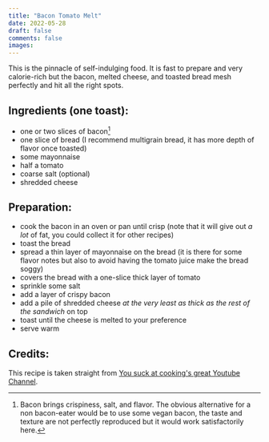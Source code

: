 ```yaml
---
title: "Bacon Tomato Melt"
date: 2022-05-28
draft: false
comments: false
images:
---
```


This is the pinnacle of self-indulging food.
It is fast to prepare and very calorie-rich but the bacon, melted cheese, and toasted bread mesh perfectly and hit all the right spots.

## Ingredients (one toast):

* one or two slices of bacon[^1]
* one slice of bread (I recommend multigrain bread, it has more depth of flavor once toasted)
* some mayonnaise
* half a tomato
* coarse salt (optional)
* shredded cheese

[^1]: Bacon brings crispiness, salt, and flavor.
The obvious alternative for a non bacon-eater would be to use some vegan bacon, the taste and texture are not perfectly reproduced but it would work satisfactorily here.

## Preparation:

* cook the bacon in an oven or pan until crisp (note that it will give out *a lot* of fat, you could collect it for other recipes)
* toast the bread
* spread a thin layer of mayonnaise on the bread (it is there for some flavor notes but also to avoid having the tomato juice make the bread soggy)
* covers the bread with a one-slice thick layer of tomato
* sprinkle some salt
* add a layer of crispy bacon
* add a pile of shredded cheese *at the very least as thick as the rest of the sandwich* on top
* toast until the cheese is melted to your preference
* serve warm

## Credits:

This recipe is taken straight from [You suck at cooking's great Youtube Channel](https://youtu.be/bh4JyH29M2s).
